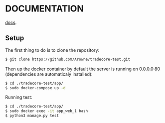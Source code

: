 # DOCUMENTATION

[docs](https://documenter.getpostman.com/view/5589548/TzJybFCG).

## Setup

The first thing to do is to clone the repository:

```sh
$ git clone https://github.com/Arowne/tradecore-test.git
```

Then up the docker container by default the server is running on 0.0.0.0:80 (dependencies are automaticaly installed):

```sh
$ cd ./tradecore-test/app/
$ sudo docker-compose up -d
```
Running test:

```sh
$ cd ./tradecore-test/app/
$ sudo docker exec -it app_web_1 bash
$ python3 manage.py test
```
